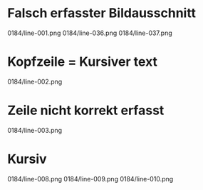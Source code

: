 # Falsch erfasster Bildausschnitt
0184/line-001.png
0184/line-036.png
0184/line-037.png
# Kopfzeile = Kursiver text
0184/line-002.png
# Zeile nicht korrekt erfasst
0184/line-003.png
# Kursiv
0184/line-008.png
0184/line-009.png
0184/line-010.png

